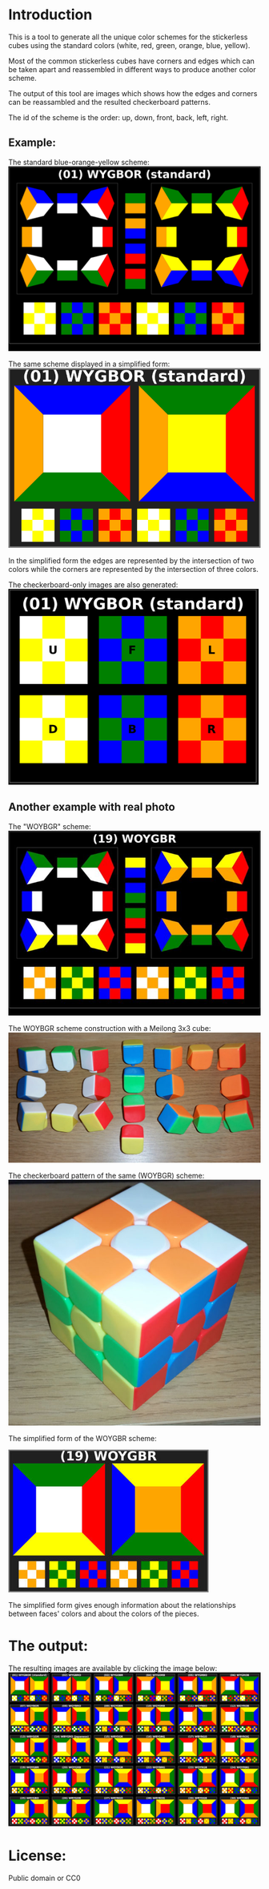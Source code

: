 Introduction
============

This is a tool to generate all the unique color schemes for the stickerless cubes using the standard colors (white, red, green, orange, blue, yellow).

Most of the common stickerless cubes have corners and edges which can be taken apart and reassembled in different ways to produce another color scheme.

The output of this tool are images which shows how the edges and corners can be reassambled and the resulted checkerboard patterns.

The id of the scheme is the order: up, down, front, back, left, right. 

Example:
--------
The standard blue-orange-yellow scheme:  
![dBOY](images/detailed_01_WYGBOR.png)

The same scheme displayed in a simplified form:  
![sBOY](images/simplified_01_WYGBOR.png)

In the simplified form the edges are represented by the intersection of two colors while the corners are represented by the intersection of three colors.

The checkerboard-only images are also generated:
![cBOY](images/checkerboard_01_WYGBOR.png)


Another example with real photo
-------------------------------

The "WOYBGR" scheme:
![d30R1](images/detailed_19_WOYGBR.jpg)

The WOYBGR scheme construction with a Meilong 3x3 cube:
![d30R1](images/reallife_19_WOYGBR_1.jpg)

The checkerboard pattern of the same (WOYBGR) scheme:
![d30R1](images/reallife_19_WOYGBR_2.jpg)

The simplified form of the WOYGBR scheme:

![d30R1](images/simplified_19_WOYGBR.jpg)

The simplified form gives enough information about the relationships between faces' colors and about the colors of the pieces.

The output:
==========

The resulting images are available by clicking the image below:  
[![BOY](images/all_simplfied_schemes_thumb.png)](images/output_v3)

License:
=======
Public domain or CC0
